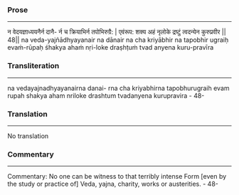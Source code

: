 ### Prose 
 --- 
न वेदयज्ञाध्ययनैर्न दानै-
र्न च क्रियाभिर्न तपोभिरुग्रै: |
एवंरूप: शक्य अहं नृलोके
द्रष्टुं त्वदन्येन कुरुप्रवीर || 48||
na veda-yajñādhyayanair na dānair
na cha kriyābhir na tapobhir ugraiḥ
evaṁ-rūpaḥ śhakya ahaṁ nṛi-loke
draṣhṭuṁ tvad anyena kuru-pravīra

### Transliteration 
 --- 
na vedayajnadhyayanairna danai- rna cha kriyabhirna tapobhurugraih evam rupah shakya aham nriloke drashtum tvadanyena kurupravira - 48-

### Translation 
 --- 
No translation

### Commentary 
 --- 
Commentary: No one can be witness to that terribly intense Form [even by the study or practice of] Veda, yajna, charity, works or austerities. - 48-